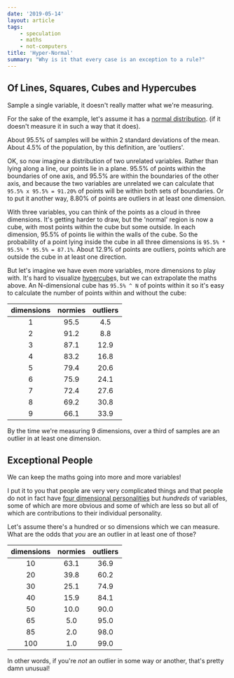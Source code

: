 ```yaml
---
date: '2019-05-14'
layout: article
tags:
    - speculation
    - maths
    - not-computers
title: 'Hyper-Normal'
summary: "Why is it that every case is an exception to a rule?"
---
```


## Of Lines, Squares, Cubes and Hypercubes

Sample a single variable, it doesn't really matter what we're measuring.

For the sake of the example, let's assume it has a
[normal distribution](https://en.wikipedia.org/wiki/Normal_distribution).
(if it doesn't measure it in such a way that it does).

About 95.5% of samples will be within 2 standard deviations of the mean.  
About 4.5% of the population, by this definition, are 'outliers'.

OK, so now imagine a distribution of two unrelated variables.
Rather than lying along a line, our points lie in a plane.
95.5% of points within the boundaries of one axis, and 95.5% are within the
boundaries of the other axis, and because the two variables are unrelated
we can calculate that `95.5% x 95.5% = 91.20%` of points will be within both sets of
boundaries.  Or to put it another way, 8.80% of points are outliers in at least
one dimension.

With three variables, you can think of the points as a cloud in three dimensions.
It's getting harder to draw, but the 'normal' region is now a cube,
with most points within the cube but some outside.
In each dimension, 95.5% of points lie within the walls of the cube.
So the probability of a point lying inside the cube in all three dimensions is
`95.5% * 95.5% * 95.5% = 87.1%`.  About 12.9% of points are outliers, points which
are outside the cube in at least one direction.

But let's imagine we have even more variables, more dimensions to play with.
It's hard to visualize [hypercube](https://en.wikipedia.org/wiki/Hypercube)s,
but we can extrapolate the maths above.
An N-dimensional cube has `95.5% ^ N` of points within it so it's easy to calculate
the number of points within and without the cube:

dimensions|normies|outliers
:---:|:----:|:----:
  1|95.5|4.5
  2|91.2|8.8
  3|87.1|12.9
  4|83.2|16.8
  5|79.4|20.6
  6|75.9|24.1
  7|72.4|27.6
  8|69.2|30.8
  9|66.1|33.9

By the time we're measuring 9 dimensions, over a third of samples are an outlier in at 
least one dimension.

## Exceptional People

We can keep the maths going into more and more variables!

I put it to you that people are very very complicated things and that people
do not in fact have
[four dimensional personalities](https://en.wikipedia.org/wiki/Myers%E2%80%93Briggs_Type_Indicator)
but *hundreds* of variables, some of which are more obvious and some of which
are less so but all of which are contributions to their individual personality.

Let's assume there's a hundred or so dimensions which we can measure.
What are the odds that *you* are an outlier in at least one of those?

dimensions|normies|outliers
:---:|:----:|:----:
 10|63.1|36.9
 20|39.8|60.2
 30|25.1|74.9
 40|15.9|84.1
 50|10.0|90.0
 65| 5.0|95.0
 85| 2.0|98.0
100| 1.0|99.0

In other words, if you're *not* an outlier in some way or another,
that's pretty damn unusual!
